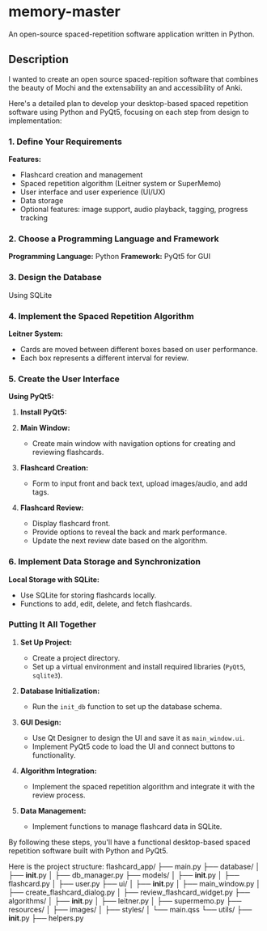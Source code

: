 # memory-master
An open-source spaced-repetition software application written in Python.

## Description
I wanted to create an open source spaced-repition software that combines the beauty of Mochi and the extensability an and accessibility of Anki.

Here's a detailed plan to develop your desktop-based spaced repetition software using Python and PyQt5, focusing on each step from design to implementation:

### 1. Define Your Requirements
**Features:**
- Flashcard creation and management
- Spaced repetition algorithm (Leitner system or SuperMemo)
- User interface and user experience (UI/UX)
- Data storage
- Optional features: image support, audio playback, tagging, progress tracking

### 2. Choose a Programming Language and Framework
**Programming Language:** Python
**Framework:** PyQt5 for GUI

### 3. Design the Database
Using SQLite

### 4. Implement the Spaced Repetition Algorithm
**Leitner System:**
- Cards are moved between different boxes based on user performance.
- Each box represents a different interval for review.

### 5. Create the User Interface
**Using PyQt5:**

1. **Install PyQt5:**

2. **Main Window:**
   - Create main window with navigation options for creating and reviewing flashcards.

3. **Flashcard Creation:**
   - Form to input front and back text, upload images/audio, and add tags.

4. **Flashcard Review:**
   - Display flashcard front.
   - Provide options to reveal the back and mark performance.
   - Update the next review date based on the algorithm.

### 6. Implement Data Storage and Synchronization
**Local Storage with SQLite:**
- Use SQLite for storing flashcards locally.
- Functions to add, edit, delete, and fetch flashcards.

### Putting It All Together
1. **Set Up Project:**
   - Create a project directory.
   - Set up a virtual environment and install required libraries (`PyQt5`, `sqlite3`).

2. **Database Initialization:**
   - Run the `init_db` function to set up the database schema.

3. **GUI Design:**
   - Use Qt Designer to design the UI and save it as `main_window.ui`.
   - Implement PyQt5 code to load the UI and connect buttons to functionality.

4. **Algorithm Integration:**
   - Implement the spaced repetition algorithm and integrate it with the review process.

5. **Data Management:**
   - Implement functions to manage flashcard data in SQLite.

By following these steps, you'll have a functional desktop-based spaced repetition software built with Python and PyQt5.

Here is the project structure:
flashcard_app/
├── main.py
├── database/
│   ├── __init__.py
│   ├── db_manager.py
├── models/
│   ├── __init__.py
│   ├── flashcard.py
│   ├── user.py
├── ui/
│   ├── __init__.py
│   ├── main_window.py
│   ├── create_flashcard_dialog.py
│   ├── review_flashcard_widget.py
├── algorithms/
│   ├── __init__.py
│   ├── leitner.py
│   ├── supermemo.py
├── resources/
│   ├── images/
│   ├── styles/
│       └── main.qss
└── utils/
    ├── __init__.py
    ├── helpers.py
